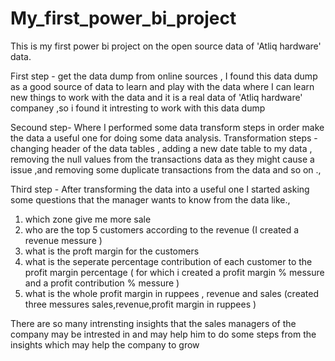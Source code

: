 # My_first_power_bi_project
This is my first power bi project on the open source data of 'Atliq hardware' data.

First step - get the data dump from online sources , I found this data dump as a good source of data to learn and play with the data where I can learn new things to work with the data and it is a real data of 'Atliq hardware' companey ,so i found it intresting to work with this data dump


Secound step- Where I performed some data transform steps in order make the data a useful one for doing some data analysis.
Transformation steps - changing header of the data tables , adding a new date table to my data , removing the null values from the transactions data as they might cause a issue ,and removing some duplicate transactions from the data and so on .,


Third step - After transforming the data into a useful one I started asking some questions that the manager wants to know from the data like.,
1. which zone give me more sale 
2. who are the top 5 customers according to the revenue (I created a revenue messure )
3. what is the proft margin for the customers
4. what is the seperate percentage contribution of each customer to the profit margin percentage ( for which i created a profit margin % messure and a profit contribution % messure )
5. what is the whole profit margin in ruppees , revenue and sales (created three messures sales,revenue,profit margin in ruppees )

There are so many intrensting insights that the sales managers of the company may be intrested in and may help him to do some steps from the insights which may help the company to grow 
